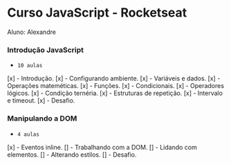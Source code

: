 # Curso JavaScript - Rocketseat

Aluno: Alexandre

### Introdução JavaScript
* `10 aulas`

[x] - Introdução.
[x] - Configurando ambiente.
[x] - Variáveis e dados.
[x] - Operações mateméticas.
[x] - Funções.
[x] - Condicionais.
[x] - Operadores lógicos.
[x] - Condição ternéria.
[x] - Estruturas de repetição.
[x] - Intervalo e timeout.
[x] - Desafio.

### Manipulando a DOM
* `4 aulas`

[x] - Eventos inline.
[] - Trabalhando com a DOM.
[] - Lidando com elementos.
[] - Alterando estilos.
[] - Desafio.
